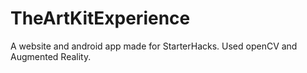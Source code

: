 # TheArtKitExperience
A website and android app made for StarterHacks. Used openCV and Augmented Reality.
